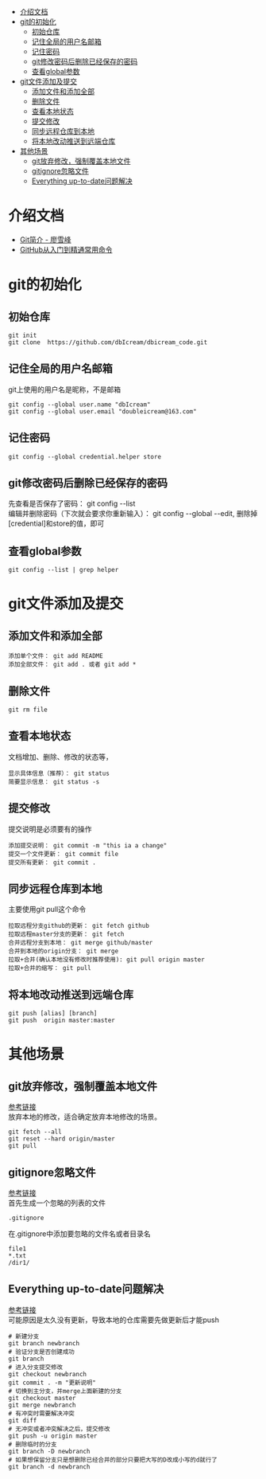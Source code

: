 <!-- TOC -->

- [介绍文档](#介绍文档)
- [git的初始化](#git的初始化)
    - [初始仓库](#初始仓库)
    - [记住全局的用户名邮箱](#记住全局的用户名邮箱)
    - [记住密码](#记住密码)
    - [git修改密码后删除已经保存的密码](#git修改密码后删除已经保存的密码)
    - [查看global参数](#查看global参数)
- [git文件添加及提交](#git文件添加及提交)
    - [添加文件和添加全部](#添加文件和添加全部)
    - [删除文件](#删除文件)
    - [查看本地状态](#查看本地状态)
    - [提交修改](#提交修改)
    - [同步远程仓库到本地](#同步远程仓库到本地)
    - [将本地改动推送到远端仓库](#将本地改动推送到远端仓库)
- [其他场景](#其他场景)
    - [git放弃修改，强制覆盖本地文件](#git放弃修改强制覆盖本地文件)
    - [gitignore忽略文件](#gitignore忽略文件)
    - [Everything up-to-date问题解决](#everything-up-to-date问题解决)

<!-- /TOC -->


# 介绍文档
- [Git简介 - 廖雪峰](http://www.liaoxuefeng.com/wiki/0013739516305929606dd18361248578c67b8067c8c017b000/001373962845513aefd77a99f4145f0a2c7a7ca057e7570000)
- [GitHub从入门到精通常用命令](http://blog.csdn.net/piaopiaopiaopiaopiao/article/details/42239651)

# git的初始化
## 初始仓库
```
git init
git clone  https://github.com/dbIcream/dbicream_code.git
```

## 记住全局的用户名邮箱
git上使用的用户名是昵称，不是邮箱  
```
git config --global user.name "dbIcream"  
git config --global user.email "doubleicream@163.com"  
```

## 记住密码
```
git config --global credential.helper store  
```

## git修改密码后删除已经保存的密码
先查看是否保存了密码： git config --list  
编辑并删除密码（下次就会要求你重新输入）： git config --global --edit, 删除掉[credential]和store的值，即可  


## 查看global参数
```
git config --list | grep helper
```


# git文件添加及提交
## 添加文件和添加全部
```
添加单个文件： git add README  
添加全部文件： git add . 或者 git add *  
```

## 删除文件
```
git rm file
```

## 查看本地状态
文档增加、删除、修改的状态等，
```
显示具体信息（推荐）： git status  
简要显示信息： git status -s 
```

## 提交修改
提交说明是必须要有的操作
```
添加提交说明： git commit -m "this ia a change"  
提交一个文件更新： git commit file  
提交所有更新： git commit .  
```

## 同步远程仓库到本地
主要使用git pull这个命令  
```
拉取远程分支github的更新： git fetch github  
拉取远程master分支的更新： git fetch  
合并远程分支到本地： git merge github/master  
合并到本地的origin分支： git merge  
拉取+合并(确认本地没有修改时推荐使用): git pull origin master 
拉取+合并的缩写： git pull  
```

## 将本地改动推送到远端仓库
```
git push [alias] [branch]  
git push  origin master:master  
```

# 其他场景
## git放弃修改，强制覆盖本地文件
[参考链接](http://blog.csdn.net/tmtongming/article/details/73178997)  
放弃本地的修改，适合确定放弃本地修改的场景。  
```
git fetch --all  
git reset --hard origin/master   
git pull  
```

## gitignore忽略文件
[参考链接](https://blog.csdn.net/u014079773/article/details/51602344)  
首先生成一个忽略的列表的文件  
```
.gitignore  
```

在.gitignore中添加要忽略的文件名或者目录名  
```
file1
*.txt
/dir1/
```
## Everything up-to-date问题解决  
[参考链接](https://www.jianshu.com/p/899b9e66a3db)  
可能原因是太久没有更新，导致本地的仓库需要先做更新后才能push  
```
# 新建分支
git branch newbranch
# 验证分支是否创建成功
git branch
# 进入分支提交修改
git checkout newbranch
git commit . -m "更新说明"
# 切换到主分支，并merge上面新建的分支
git checkout master
git merge newbranch
# 有冲突时需要解决冲突
git diff
# 无冲突或者冲突解决之后，提交修改
git push -u origin master
# 删除临时的分支
git branch -D newbranch
# 如果想保留分支只是想删除已经合并的部分只要把大写的D改成小写的d就行了
git branch -d newbranch
```



